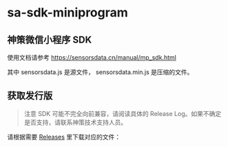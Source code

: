 # sa-sdk-miniprogram
## 神策微信小程序 SDK

使用文档请参考 https://sensorsdata.cn/manual/mp_sdk.html

其中 sensorsdata.js 是源文件， sensorsdata.min.js 是压缩的文件。

## 获取发行版

> 注意 SDK 可能不完全向前兼容，请阅读具体的 Release Log。如果不确定是否支持，请联系神策技术支持人员。
 
请根据需要 [Releases](https://github.com/sensorsdata/sa-sdk-miniprogram/releases) 里下载对应的文件：


